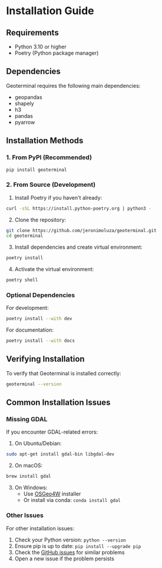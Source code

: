 # Installation Guide

## Requirements

- Python 3.10 or higher
- Poetry (Python package manager)

## Dependencies

Geoterminal requires the following main dependencies:
- geopandas
- shapely
- h3
- pandas
- pyarrow

## Installation Methods

### 1. From PyPI (Recommended)

```bash
pip install geoterminal
```

### 2. From Source (Development)

1. Install Poetry if you haven't already:
```bash
curl -sSL https://install.python-poetry.org | python3 -
```

2. Clone the repository:
```bash
git clone https://github.com/jeronimoluza/geoterminal.git
cd geoterminal
```

3. Install dependencies and create virtual environment:
```bash
poetry install
```

4. Activate the virtual environment:
```bash
poetry shell
```

### Optional Dependencies

For development:
```bash
poetry install --with dev
```

For documentation:
```bash
poetry install --with docs
```

## Verifying Installation

To verify that Geoterminal is installed correctly:

```bash
geoterminal --version
```

## Common Installation Issues

### Missing GDAL

If you encounter GDAL-related errors:

1. On Ubuntu/Debian:
```bash
sudo apt-get install gdal-bin libgdal-dev
```

2. On macOS:
```bash
brew install gdal
```

3. On Windows:
   - Use [OSGeo4W](https://trac.osgeo.org/osgeo4w/) installer
   - Or install via conda: `conda install gdal`

### Other Issues

For other installation issues:
1. Check your Python version: `python --version`
2. Ensure pip is up to date: `pip install --upgrade pip`
3. Check the [GitHub issues](https://github.com/jeronimoluza/geoterminal/issues) for similar problems
4. Open a new issue if the problem persists
